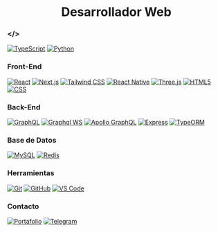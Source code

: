 <h1 align="center">Desarrollador Web</h1>

### </>
[![TypeScript](https://img.shields.io/badge/TypeScript-000000?style=for-the-badge&logo=typescript&logoColor=white)](#)
[![Python](https://img.shields.io/badge/Python-000000?style=for-the-badge&logo=python&logoColor=white)](#)

### Front-End
[![React](https://img.shields.io/badge/React-000000?style=for-the-badge&logo=react&logoColor=white)](#)
[![Next.js](https://img.shields.io/badge/Next.js-000000?style=for-the-badge&logo=nextdotjs&logoColor=white)](#)
[![Tailwind CSS](https://img.shields.io/badge/Tailwind%20CSS-000000?style=for-the-badge&logo=tailwindcss&logoColor=white)](#)
[![React Native](https://img.shields.io/badge/React%20Native-000000?style=for-the-badge&logo=react&logoColor=white)](#)
[![Three.js](https://img.shields.io/badge/Three.js-000000?style=for-the-badge&logo=three.js&logoColor=white)](#)
[![HTML5](https://img.shields.io/badge/HTML5-000000?style=for-the-badge&logo=html5&logoColor=white)](#)
[![CSS](https://img.shields.io/badge/CSS-000000?style=for-the-badge&logo=css3&logoColor=white)](#)

### Back-End
[![GraphQL](https://img.shields.io/badge/GraphQL-000000?style=for-the-badge&logo=graphql&logoColor=white)](#)
[![Graphql WS](https://img.shields.io/badge/graphql--ws-000000?style=for-the-badge&logo=graphql&logoColor=white)](#)
[![Apollo GraphQL](https://img.shields.io/badge/Apollo%20GraphQL-000000?style=for-the-badge&logo=apollographql&logoColor=white)](#)
[![Express](https://img.shields.io/badge/Express-000000?style=for-the-badge&logo=express&logoColor=white)](#)
[![TypeORM](https://img.shields.io/badge/TypeORM-000000?style=for-the-badge&logoColor=white)](#)

### Base de Datos
[![MySQL](https://img.shields.io/badge/MySQL-000000?style=for-the-badge&logo=mysql&logoColor=white)](#)
[![Redis](https://img.shields.io/badge/Redis-000000?style=for-the-badge&logo=redis&logoColor=white)](#)

### Herramientas
[![Git](https://img.shields.io/badge/Git-000000?style=for-the-badge&logo=git&logoColor=white)](#)
[![GitHub](https://img.shields.io/badge/GitHub-000000?style=for-the-badge&logo=github&logoColor=white)](#)
[![VS Code](https://img.shields.io/badge/VS%20Code-000000?style=for-the-badge&logo=visualstudiocode&logoColor=white)](#)

### Contacto
[![Portafolio](https://img.shields.io/badge/Portafolio-000000?style=for-the-badge)](#)
[![Telegram](https://img.shields.io/badge/Telegram-000000?style=for-the-badge&logo=telegram&logoColor=white)](https://t.me/Caesar_ll)
